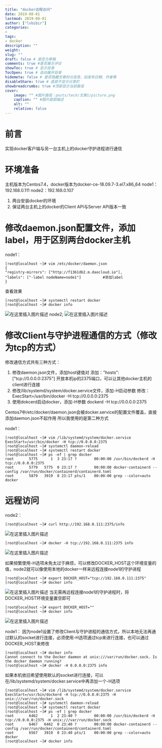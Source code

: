 ```yaml
---
title: "docker远程访问" 
date: 2019-08-01
lastmod: 2019-08-01
author: ["lvbibir"] 
categories: 
- 
tags: 
- docker
description: "" 
weight: 
slug: ""
draft: false # 是否为草稿
comments: true #是否展示评论
showToc: true # 显示目录
TocOpen: true # 自动展开目录
hidemeta: false # 是否隐藏文章的元信息，如发布日期、作者等
disableShare: true # 底部不显示分享栏
showbreadcrumbs: true #顶部显示当前路径
cover:
    image: "" #图片路径：posts/tech/文章1/picture.png
    caption: "" #图片底部描述
    alt: ""
    relative: false
---
```


# 前言

实现docker客户端与另一台主机上的docker守护进程进行通信

# 环境准备
主机版本为Centos7.4，docker版本为docker-ce-18.09.7-3.el7.x86_64
node1：192.168.0.111
node2：192.168.0.107
1. 两台安装docker的环境
2. 保证两台主机上的docker的Client API与Server APi版本一致

# 修改daemon.json配置文件，添加label，用于区别两台docker主机
node1：

```
[root@localhost ~]# vim /etc/docker/daemon.json
{
"registry-mirrors": ["http://f1361db2.m.daocloud.io"],    
"labels": ["-label nodeName=node1"]          #添加label
}
```
查看效果

```
[root@localhost ~]# systemctl restart docker
[root@localhost ~]# docker info
```
![在这里插入图片描述](https://image.lvbibir.cn/blog/20190810222537259.png)
node2;
![在这里插入图片描述](https://image.lvbibir.cn/blog/20190810223150493.png)

# 修改Client与守护进程通信的方式（修改为tcp的方式）
修改通信方式共有三种方式：
1. 修改daemon.json文件，添加host键值对
添加："hosts": ["tcp://0.0.0.0:2375"]
开放本机ip的2375端口，可以让其他docker主机的client进行连接
2. 修改/lib/systemd/system/docker.service文件，添加-H启动参数
修改：ExecStart=/usr/bin/docker -H tcp://0.0.0.0:2375
3. 使用dokcerd启动docker，添加-H参数
dockerd -H tcp://0.0.0.0:2375

Centos7中/etc/docker/daemon.json会被docker.service的配置文件覆盖，直接添加daemon.json不起作用
所以我使用的是第二种方式

node1：

```
[root@localhost ~]# vim /lib/systemd/system/docker.service
ExecStart=/usr/bin/docker -H tcp://0.0.0.0:2375 
[root@localhost ~]# systemctl daemon-reload
[root@localhost ~]# systemctl restart docker
[root@localhost ~]# ps -ef | grep docker
root       5775      1  3 23:17 ?        00:00:00 /usr/bin/dockerd -H tcp://0.0.0.0:2375
root       5779   5775  0 23:17 ?        00:00:00 docker-containerd --config /var/run/docker/containerd/containerd.toml
root       5879   3919  0 23:17 pts/1    00:00:00 grep --color=auto docker
```

# 远程访问
node2：

```
[root@localhost ~]# curl http://192.168.0.111:2375/info
```
![在这里插入图片描述](https://image.lvbibir.cn/blog/20190810232112308.png)


```
[root@localhost ~]# docker -H tcp://192.168.0.111:2375 info
```

![在这里插入图片描述](https://image.lvbibir.cn/blog/20190810232347323.png)

如果频繁使用-H选项未免太过于麻烦，可以修改DOCKER_HOST这个环境变量的值，node2就可以像使用本地的docker一样来远程连接node1的守护进程

```
[root@localhost ~]# export DOCKER_HOST="tcp://192.168.0.111:2375"
[root@localhost ~]# docker info
```
![在这里插入图片描述](https://image.lvbibir.cn/blog/20190810232828582.png)
当无需再远程连接node1的守护进程时，将DOCKER_HOST环境变量置空即可

```
[root@localhost ~]# export DOCKER_HOST=""
[root@localhost ~]# docker info
```
![在这里插入图片描述](https://image.lvbibir.cn/blog/20190810233039709.png)



node1：
因为node1设置了修改Client与守护进程的通信方式，所以本地无法再通过默认的socket进行连接，必须使用-H选项通过tcp来进行连接，也可以通过DOCKER_HOST来修改
```
[root@localhost ~]# docker info
Cannot connect to the Docker daemon at unix:///var/run/docker.sock. Is the docker daemon running?
[root@localhost ~]# docker -H 0.0.0.0:2375 info
```
如果本机依旧希望使用默认的socket进行连接，可以在/lib/systemd/system/docker.service中再添加一个-H选项

```
[root@localhost ~]# vim /lib/systemd/system/docker.service
ExecStart=/usr/bin/dockerd -H tcp://0.0.0.0:2375 -H unix:///var/run/docker.sock
[root@localhost ~]# systemctl daemon-reload
[root@localhost ~]# systemctl restart docker
[root@localhost ~]# ps -ef | grep docker
root       6462      1  2 23:40 ?        00:00:00 /usr/bin/dockerd -H tcp://0.0.0.0:2375 -H unix:///var/run/docker.sock
root       6467   6462  0 23:40 ?        00:00:00 docker-containerd --config /var/run/docker/containerd/containerd.toml
root       6567   3919  0 23:40 pts/1    00:00:00 grep --color=auto docker
[root@localhost ~]# docker info
```